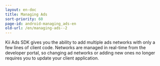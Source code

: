 ```yaml
---
layout: en-doc
title: Managing Ads
sort-priority: 60
page-id: android-managing_ads-en
old-url: /en/managing-ads--2
---
```

Kii Ads SDK gives you the ability to add multiple ads networks with only a few lines of client code. Networks are managed in real-time from the developer portal, so changing ad networks or adding new ones no longer requires you to update your client application.
